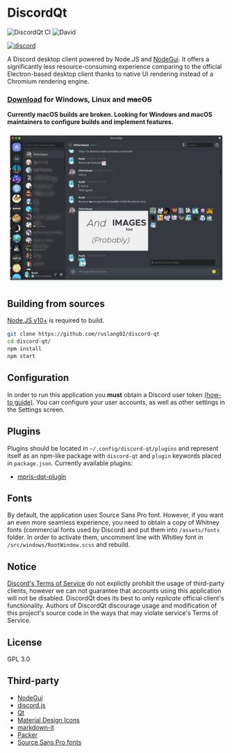 # DiscordQt
![DiscordQt CI](https://github.com/ruslang02/discord-qt/workflows/DiscordQt%20CI/badge.svg)
![David](https://img.shields.io/david/ruslang02/discord-qt)

[![discord](https://img.shields.io/discord/765296053410857000?color=%237289da&label=discord&logo=discord&logoColor=white&style=for-the-badge)](https://discord.gg/tNNuUK4)

A Discord desktop client powered by Node.JS and [NodeGui](https://github.com/nodegui).
It offers a significantly less resource-consuming experience comparing to the official Electron-based desktop client thanks to native UI rendering instead of a Chromium rendering engine.

### **[Download](https://github.com/ruslang02/discord-qt/releases/latest) for Windows, Linux and ~~macOS~~**

**Currently macOS builds are broken. Looking for Windows and macOS maintainers to configure builds and implement features.**

![Screenshot](screenshot.png)

## Building from sources

[Node.JS v10+](https://github.com/nodejs/node) is required to build.

```bash
git clone https://github.com/ruslang02/discord-qt
cd discord-qt/
npm install
npm start
```

## Configuration
In order to run this application you **must** obtain a Discord user token [(how-to guide)](https://github.com/Tyrrrz/DiscordChatExporter/wiki/Obtaining-Token-and-Channel-IDs).
You can configure your user accounts, as well as other settings in the Settings screen.

## Plugins
Plugins should be located in `~/.config/discord-qt/plugins` and represent itself as an npm-like package with `discord-qt` and `plugin` keywords placed in `package.json`. Currently available plugins:
 - [mpris-dqt-plugin](https://github.com/ruslang02/mpris-dqt-plugin)

## Fonts
By default, the application uses Source Sans Pro font. However, if you want an even more seamless experience, you need to obtain a copy of Whitney fonts (commercial fonts used by Discord) and put them into `/assets/fonts` folder. In order to activate them, uncomment line with Whitley font in `/src/windows/RootWindow.scss` and rebuild.

## Notice
[Discord's Terms of Service](https://discord.com/terms) do not explictly prohibit the usage of third-party clients, however we can not guarantee that accounts using this application will not be disabled.
DiscordQt does its best to only *replicate* official client's functionality. Authors of DiscordQt discourage usage and modification of this project's source code in the ways that may violate service's Terms of Service.

## License
GPL 3.0

## Third-party
 - [NodeGui](https://github.com/nodegui/nodegui)
 - [discord.js](https://github.com/discordjs/discord.js)
 - [Qt](https://www.qt.io/)
 - [Material Design Icons](https://github.com/Templarian/MaterialDesign)
 - [markdown-it](https://github.com/markdown-it/markdown-it)
 - [Packer](https://github.com/nodegui/packer)
 - [Source Sans Pro fonts](https://github.com/adobe-fonts/source-sans-pro)
